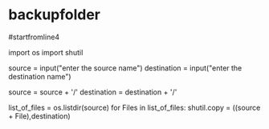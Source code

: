 # backupfolder
#startfromline4

import os
import shutil

source = input("enter the source name")
destination = input("enter the destination name")

source = source + '/'
destination = destination + '/'

list_of_files = os.listdir(source)
for Files in list_of_files:
    shutil.copy = ((source + File),destination)
